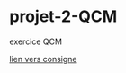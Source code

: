 # projet-2-QCM
exercice QCM

[lien vers consigne](https://github.com/becodeorg/BXLCentral/tree/master/Projects/2-QCM) 


